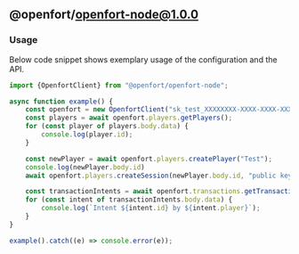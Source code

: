 ## @openfort/openfort-node@1.0.0

### Usage

Below code snippet shows exemplary usage of the configuration and the API. 

```typescript
import {OpenfortClient} from "@openfort/openfort-node";

async function example() {
    const openfort = new OpenfortClient("sk_test_XXXXXXXX-XXXX-XXXX-XXXX-XXXXXXXXXXXX");
    const players = await openfort.players.getPlayers();
    for (const player of players.body.data) {
        console.log(player.id);
    }

    const newPlayer = await openfort.players.createPlayer("Test");
    console.log(newPlayer.body.id)
    await openfort.players.createSession(newPlayer.body.id, "public key");

    const transactionIntents = await openfort.transactions.getTransactionIntents();
    for (const intent of transactionIntents.body.data) {
        console.log(`Intent ${intent.id} by ${intent.player}`);
    }
}

example().catch((e) => console.error(e));

```
